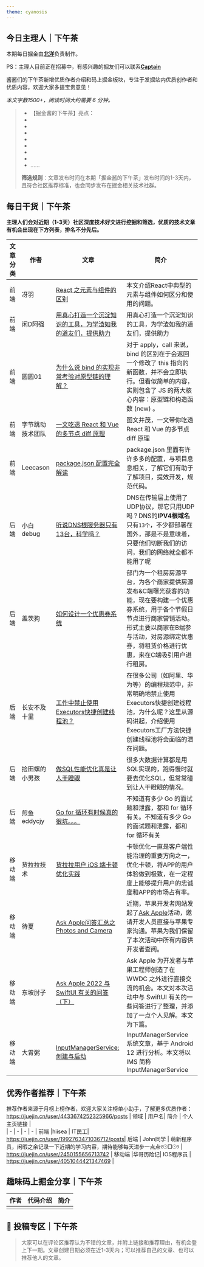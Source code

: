 ```yaml
---
theme: cyanosis
---
```

## 今日主理人｜下午茶
本期每日掘金由[**北洋**](https://juejin.cn/user/2163480089612877)负责制作。

PS：主理人目前正在招募中，有感兴趣的掘友们可以联系[**Captain**](https://juejin.cn/user/3052665287739005 )

酱酱们的下午茶新增优质作者介绍和码上掘金板块，专注于发掘站内优质创作者和优质内容，欢迎大家多提宝贵意见！

*本文字数1500+，阅读时间大约需要 6 分钟。*

> - 【掘金酱的下午茶】亮点：
> - 
> -
> -
> -
> -
> -
> -
> -   ……
>
> **筛选规则**：文章发布时间在本期「掘金酱的下午茶」发布时间的1-3天内，且符合社区推荐标准，也会同步发布在掘金相关技术社群。


## 每日干货｜下午茶

**主理人们会对近期（1-3天）社区深度技术好文进行挖掘和筛选，优质的技术文章有机会出现在下方列表，排名不分先后。**

| 文章分类 | 作者 | 文章| 简介|
| - | - | - | -| 
| 前端 | 冴羽 |[React 之元素与组件的区别 ](https://juejin.cn/post/7161320926728945701)|本文介绍React中典型的元素与组件如何区分和使用的问题。 | 
| 前端 |闲D阿强| [用真心打造一个沉淀知识的工具，为学渣如我的道友们，提供助力 ](https://juejin.cn/post/7161020844372656135) |用真心打造一个沉淀知识的工具，为学渣如我的道友们，提供助力 | 
| 前端 | 圆圆01 | [为什么说 bind 的实现非常考验对原型链的理解？ ](https://juejin.cn/post/7158009281735262239) |对于 apply，call 来说，bind 的区别在于会返回一个修改了 this 指向的新函数，并不会立即执行。但看似简单的内容，实则包含了 JS 的两大核心内容：原型链和构造函数 (new) 。 | 
| 前端 | 字节跳动技术团队 | [一文吃透 React 和 Vue 的多节点 diff 原理 ](https://juejin.cn/post/7161063643105198093) |图文并茂，一文带你吃透 React 和 Vue 的多节点 diff 原理| 
| 前端 | Leecason |[package.json 配置完全解读 ](https://juejin.cn/post/7161392772665540644)  |package.json 里面有许许多多的配置，与项目息息相关，了解它们有助于了解项目，提效开发，规范代码。 | 
| 后端 | 小白debug | [听说DNS根服务器只有13台，科学吗？ ](https://juejin.cn/post/7161207862989946916) |DNS在传输层上使用了UDP协议，那它只用UDP吗？DNS的**IPV4根域名**只有`13个`，不少都部署在国外，那是不是意味着，只要他们切断我们的访问，我们的网络就全都不能用了呢 | 
| 后端 |盖茨狗  | [如何设计一个优惠券系统 ](https://juejin.cn/post/7160643319612047367) |部门为一个租房房源平台，为各个商家提供房源发布&C端曝光获客的功能，现在要构建一个优惠券系统，用于各个节假日节点进行商家营销活动。形式主要以商家在B端参与活动，对房源绑定优惠券，将租赁价格进行优惠，来在C端吸引用户进行租房。 | 
| 后端 | 长安不及十里 |  [工作中禁止使用Executors快捷创建线程池？ ](https://juejin.cn/post/7160879409476403231)|在很多公司（如阿里、华为等）的编程规范中，非常明确地禁止使用Executors快捷创建线程池，为什么呢？这里从源码讲起，介绍使用Executors工厂方法快捷创建线程池将会面临的潜在问题。 | 
| 后端 | 捡田螺的小男孩 | [做SQL性能优化真是让人干瞪眼 ](https://juejin.cn/post/7161212760959746084) |很多大数据计算都是用SQL实现的，跑得慢时就要去优化SQL，但常常碰到让人干瞪眼的情况。 | 
| 后端 | 煎鱼eddycjy |  [Go for 循环有时候真的很坑。。。 ](https://juejin.cn/post/7161274380809568292)|不知道有多少 Go 的面试题和泄露，都和 for 循环有关。不知道有多少 Go 的面试题和泄露，都和 for 循环有关 | 
| 移动端 | 货拉拉技术 | [货拉拉用户 iOS 端卡顿优化实践 ](https://juejin.cn/post/7160951025782751263) | 卡顿优化一直是客户端性能治理的重要方向之一，优化卡顿，将APP的用户体验做到极致，在一定程度上能够提升用户的忠诚度和APP的市场占有率。| 
| 移动端 | 待夏 |  [Ask Apple问答汇总之Photos and Camera ](https://juejin.cn/post/7160528993593065508)| 近期，苹果开发者网站发起了[Ask Apple](https://link.juejin.cn/?target=https%3A%2F%2Fdeveloper.apple.com%2Fevents%2Fask-apple%2F "https://developer.apple.com/events/ask-apple/")活动，邀请开发人员直接与苹果专家沟通。苹果为我们保留了本次活动中所有内容供开发者查阅。| 
| 移动端 | 东坡肘子 | [Ask Apple 2022 与 SwiftUI 有关的问答（下） ](https://juejin.cn/post/7160853355374313508) |Ask Apple 为开发者与苹果工程师创造了在 WWDC 之外进行直接交流的机会。本文对本次活动中与 SwiftUI 有关的一些问答进行了整理，并添加了一点个人见解。本文为下篇。 | 
| 移动端 |大胃粥  | [InputManagerService: 创建与启动 ](https://juejin.cn/post/7161376731096432653) |InputManagerService 系统文章，基于 Android 12 进行分析。本文将以 IMS 简称 InputManagerService | 










## 优秀作者推荐｜下午茶

推荐作者来源于月榜上榜作者，欢迎大家关注榜单小助手，了解更多优质作者：https://juejin.cn/user/4433674252325966/posts
| 领域 | 用户名| 简介 | 个人主页链接   |    
| - | - | - | - |
前端 |hiisea | IT民工| https://juejin.cn/user/1992763471036712/posts|
后端 | John同学 | 萌新程序员，闲暇之余记录一下近期的学习内容，期待能够每天进步一点点୧☉□☉୨ | https://juejin.cn/user/2450155656713742 |
移动端 |华哥历险记| IOS程序员 | https://juejin.cn/user/4051044421347469 |



## 趣味码上掘金分享｜下午茶
 | 作者 | 代码介绍  | 简介 | 
| --- | --- | ---|
| | | |


## 📖 投稿专区｜下午茶

> 大家可以在评论区推荐认为不错的文章，并附上链接和推荐理由，有机会登上下一期。文章创建日期必须在近1-3天内；可以推荐自己的文章、也可以推荐他人的文章。



